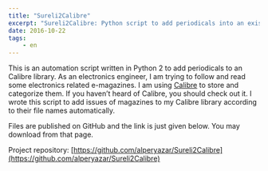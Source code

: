 ```yaml
---
title: "Sureli2Calibre"
excerpt: "Sureli2Calibre: Python script to add periodicals into an existing Calibre library"
date: 2016-10-22
tags:
    - en
---
```


This is an automation script written in Python 2 to add periodicals to an
Calibre library. As an electronics engineer, I am trying to follow and read some
electronics related e-magazines. I am using
[Calibre](https://calibre-ebook.com/) to store and categorize them. If you
haven’t heard of Calibre, you should check out it. I wrote this script to add
issues of magazines to my Calibre library according to their file names
automatically.

Files are published on GitHub and the link is just given below. You may download
from that page.

Project repository:
[https://github.com/alperyazar/Sureli2Calibre](https://github.com/alperyazar/Sureli2Calibre)
